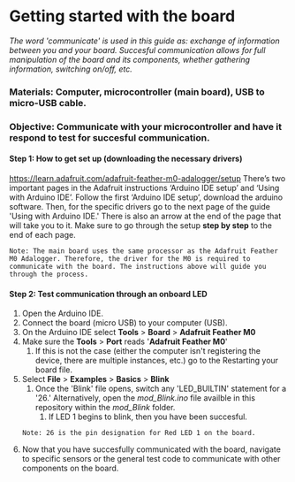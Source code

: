 # Getting started with the board

*The word 'communicate' is used in this guide as: exchange of information between you and your board. Succesful communication allows for full manipulation of the board and its components, whether gathering information, switching on/off, etc.*

### Materials: Computer, microcontroller (main board), USB to micro-USB cable.
### Objective: Communicate with your microcontroller and have it respond to test for succesful communication.

#### Step 1: How to get set up (downloading the necessary drivers)
https://learn.adafruit.com/adafruit-feather-m0-adalogger/setup
There’s two important pages in the Adafruit instructions ‘Arduino IDE setup’ and ‘Using with Arduino IDE’. Follow the first ‘Arduino IDE setup’, download the arduino software. Then, for the specific drivers go to the next page of the guide 'Using with Arduino IDE.' There is also an arrow at the end of the page that will take you to it. Make sure to go through the setup **step by step** to the end of each page.  

```
Note: The main board uses the same processor as the Adafruit Feather M0 Adalogger. Therefore, the driver for the M0 is required to communicate with the board. The instructions above will guide you through the process.
```

#### Step 2: Test communication through an onboard LED
1. Open the Arduino IDE.
2. Connect the board (micro USB) to your computer (USB).
3. On the Arduino IDE select **Tools** > **Board** > **Adafruit Feather M0**
4. Make sure the **Tools** > **Port** reads '**Adafruit Feather M0**'
   1. If this is not the case (either the computer isn't registering the device, there are multiple instances, etc.) go to the Restarting your board file.
5. Select **File** > **Examples** > **Basics** > **Blink**
   1. Once the 'Blink' file opens, switch any 'LED_BUILTIN' statement for a '26.' Alternatively, open the *mod_Blink.ino* file availble in this repository within the *mod_Blink* folder.
      1. If LED 1 begins to blink, then you have been succesful.
   ```
   Note: 26 is the pin designation for Red LED 1 on the board.
   ```
6. Now that you have succesfully communicated with the board, navigate to specific sensors or the general test code to communicate with other components on the board.
